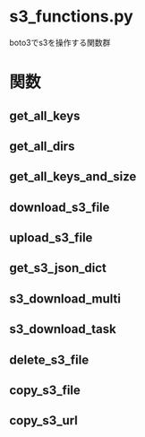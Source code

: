 # s3_functions.py
boto3でs3を操作する関数群

# 関数
## get_all_keys

## get_all_dirs

## get_all_keys_and_size

## download_s3_file

## upload_s3_file

## get_s3_json_dict

## s3_download_multi

## s3_download_task

## delete_s3_file

## copy_s3_file

## copy_s3_url
